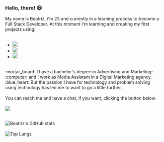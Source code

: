 ### Hello, there! :smile:

My name is Beatriz, i'm 23 and currently in a learning process to become a Full Stack Developer. At this moment I'm learning and creating my first projects using:
<br>
<br>
- <img src="https://img.shields.io/badge/HTML5-E34F26?style=for-the-badge&logo=html5&logoColor=white"/>
- <img src="https://img.shields.io/badge/CSS3-1572B6?style=for-the-badge&logo=css3&logoColor=white"/>
- <img src="https://img.shields.io/badge/JavaScript-F7DF1E?style=for-the-badge&logo=javascript&logoColor=black"/>
<br>
:mortar_board: I have a bachelor's degree in Advertising and Marketing;
<br>
:computer: and I work as Media Assistant in a Digital Marketing agency.
<br>
:blue_heart: But the passion I have for technology and problem solving using technology has led me to want to go a little further.
<br>
<br>
You can reach me and have a chat, if you want, clicking the button below:
<br>
<br>
<a href="https://www.linkedin.com/in/beatriz-cirqueira/" target="_blank"><img src="https://img.shields.io/badge/LinkedIn-0077B5?style=for-the-badge&logo=linkedin&logoColor=white"/></a>
<br>
<br>


![Beatriz's GitHub stats](https://github-readme-stats.vercel.app/api?username=beatriz-cirqueira&show_icons=true&theme=radical)
<br>
<br>
![Top Langs](https://github-readme-stats.vercel.app/api/top-langs/?username=beatriz-cirqueira&layout=compact)

